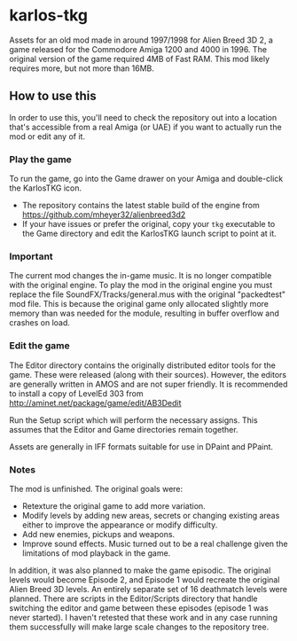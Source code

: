 # karlos-tkg
Assets for an old mod made in around 1997/1998 for Alien Breed 3D 2, a game released for the Commodore Amiga 1200 and 4000 in 1996. The original version of the game required 4MB of Fast RAM. This mod likely requires more, but not more than 16MB.

## How to use this
In order to use this, you'll need to check the repository out into a location that's accessible from a real Amiga (or UAE) if you want to actually run the mod or edit any of it.

### Play the game
To run the game, go into the Game drawer on your Amiga and double-click the KarlosTKG icon.
-   The repository contains the latest stable build of the engine from https://github.com/mheyer32/alienbreed3d2
-   If your have issues or prefer the original, copy your `tkg` executable to the Game directory and edit the KarlosTKG launch script to point at it.

### Important
The current mod changes the in-game music. It is no longer compatible with the original engine. To play the mod in the original engine you must replace the file SoundFX/Tracks/general.mus with the original "packedtest" mod file. This is because the original game only allocated slightly more memory than was needed for the module, resulting in buffer overflow and crashes on load. 

### Edit the game
The Editor directory contains the originally distributed editor tools for the game. These were released (along with their sources). However, the editors are generally written in AMOS and are not super friendly. It is recommended to install a copy of LevelEd 303 from http://aminet.net/package/game/edit/AB3Dedit

Run the Setup script which will perform the necessary assigns. This assumes that the Editor and Game directories remain together.

Assets are generally in IFF formats suitable for use in DPaint and PPaint. 

### Notes
The mod is unfinished. The original goals were:
- Retexture the original game to add more variation.
- Modify levels by adding new areas, secrets or changing existing areas either to improve the appearance or modify difficulty.
- Add new enemies, pickups and weapons.
- Improve sound effects. Music turned out to be a real challenge given the limitations of mod playback in the game.

In addition, it was also planned to make the game episodic. The original levels would become Episode 2, and Episode 1 would recreate the original Alien Breed 3D levels.
An entirely separate set of 16 deathmatch levels were planned. There are scripts in the Editor/Scripts directory that handle switching the editor and game between these episodes (episode 1 was never started). I haven't retested that these work and in any case running them successfully will make large scale changes to the repository tree.
